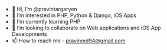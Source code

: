 - 👋 Hi, I’m @pravintargaryen
- 👀 I’m interested in PHP, Python & Django, iOS Apps
- 🌱 I’m currently learning PHP
- 💞️ I’m looking to collaborate on Web applications and iOS App Developments
- 📫 How to reach me - pravinmd94@gmail.com

<!---
pravintargaryen/pravintargaryen is a ✨ special ✨ repository because its `README.md` (this file) appears on your GitHub profile.
You can click the Preview link to take a look at your changes.
--->
